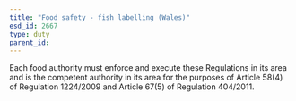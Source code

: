 ```yaml
---
title: "Food safety - fish labelling (Wales)"
esd_id: 2667
type: duty
parent_id:  
---
```


Each food authority must enforce and execute these Regulations in its area and is the competent authority in its area for the purposes of Article 58(4) of Regulation 1224/2009 and Article 67(5) of Regulation 404/2011.

